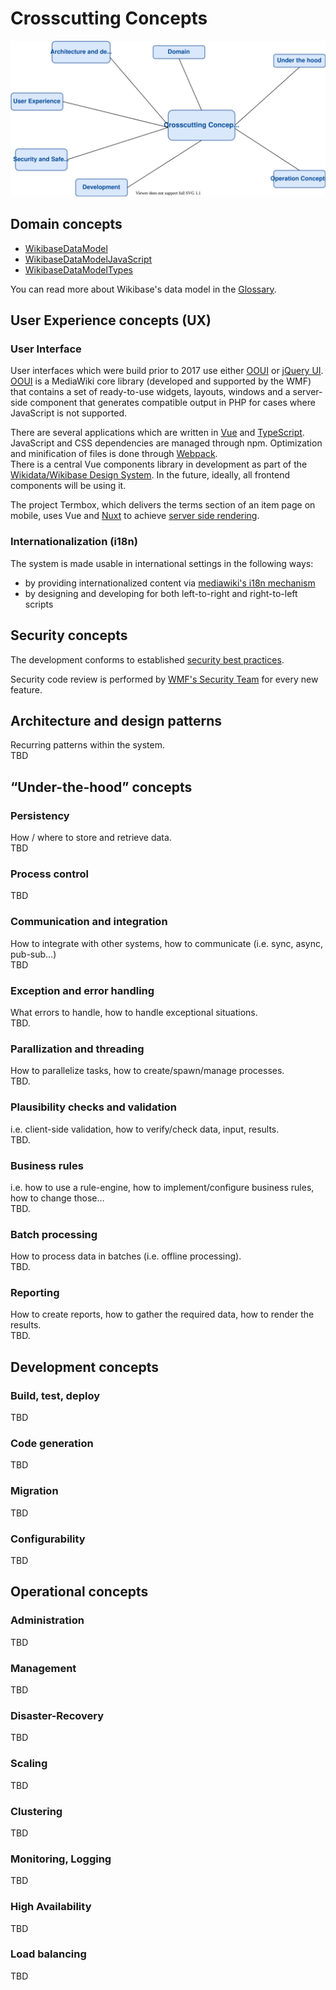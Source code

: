 # Crosscutting Concepts

![Crosscutting Concepts](./diagrams/08-crosscutting-concepts.drawio.svg)

## Domain concepts

- [WikibaseDataModel](https://github.com/wmde/WikibaseDataModel)
- [WikibaseDataModelJavaScript](https://github.com/wmde/WikibaseDataModelJavaScript)
- [WikibaseDataModelTypes](https://github.com/wmde/WikibaseDataModelTypes)

You can read more about Wikibase's data model in the [Glossary](./Glossary.md#entity).

## User Experience concepts (UX)

### User Interface

User interfaces which were build prior to 2017 use either [OOUI](https://www.mediawiki.org/wiki/OOUI) or [jQuery UI](https://jqueryui.com).  
[OOUI](https://www.mediawiki.org/wiki/OOUI) is a MediaWiki core library (developed and supported by the WMF) that contains a set of ready-to-use widgets, layouts, windows and a server-side component that generates compatible output in PHP for cases where JavaScript is not supported.

There are several applications which are written in [Vue](https://vuejs.org/) and [TypeScript](https://www.typescriptlang.org/).  
JavaScript and CSS dependencies are managed through npm. Optimization and minification of files is done through [Webpack](https://v4.webpack.js.org/).  
There is a central Vue components library in development as part of the [Wikidata/Wikibase Design System](https://wmde.github.io/wikit/). In the future, ideally, all frontend components will be using it.

The project Termbox, which delivers the terms section of an item page on mobile, uses Vue and [Nuxt](https://nuxtjs.org/) to achieve [server side rendering](https://wikitech.wikimedia.org/wiki/WMDE/Wikidata/SSR_Service).

### Internationalization (i18n)

The system is made usable in international settings in the following ways:

- by providing internationalized content via [mediawiki's i18n mechanism](https://www.mediawiki.org/wiki/Localisation)
- by designing and developing for both left-to-right and right-to-left scripts

## Security concepts

The development conforms to established [security best practices](https://www.mediawiki.org/wiki/Security_for_developers).

Security code review is performed by [WMF's Security Team](https://www.mediawiki.org/wiki/Wikimedia_Security_Team) for every new feature.

## Architecture and design patterns

Recurring patterns within the system.  
TBD

## “Under-the-hood” concepts

### Persistency

How / where to store and retrieve data.  
TBD

### Process control

TBD

### Communication and integration

How to integrate with other systems, how to communicate (i.e. sync, async, pub-sub…)  
TBD

### Exception and error handling

What errors to handle, how to handle exceptional situations.  
TBD.

### Parallization and threading

How to parallelize tasks, how to create/spawn/manage processes.  
TBD.

### Plausibility checks and validation

i.e. client-side validation, how to verify/check data, input, results.  
TBD.

### Business rules

i.e. how to use a rule-engine, how to implement/configure business rules, how to change those…  
TBD.

### Batch processing

How to process data in batches (i.e. offline processing).  
TBD.

### Reporting

How to create reports, how to gather the required data, how to render the results.  
TBD.

## Development concepts

### Build, test, deploy

TBD

### Code generation

TBD

### Migration

TBD

### Configurability

TBD

## Operational concepts

### Administration

TBD

### Management

TBD

### Disaster-Recovery

TBD

### Scaling

TBD

### Clustering

TBD

### Monitoring, Logging

TBD

### High Availability

TBD

### Load balancing

TBD

